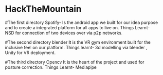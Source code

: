 # HackTheMountain
#The first directory Spotify- 
Is the android app we built for our idea purpose and to create a integrated platform for all apps to live on.
Things Learnt- NSD for connection of two devices over via p2p networks.

#The second directory blender
It is the VR gym environment built for the inclusive feel on our platform.
Things learnt- 3d modelling via blender , Unity for VR deployment.

#The third directory Opencv
It is the heart of the project and used for posture correction.
Things Learnt- Mediapipe 
